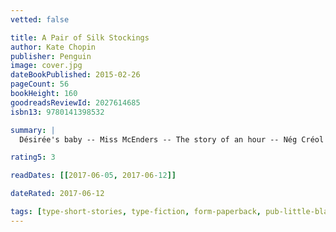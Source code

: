 ```yaml
---
vetted: false

title: A Pair of Silk Stockings
author: Kate Chopin
publisher: Penguin
image: cover.jpg
dateBookPublished: 2015-02-26
pageCount: 56
bookHeight: 160
goodreadsReviewId: 2027614685
isbn13: 9780141398532

summary: |
  Désirée's baby -- Miss McEnders -- The story of an hour -- Nég Créol -- A pair of silk stockings.

rating5: 3

readDates: [[2017-06-05, 2017-06-12]]

dateRated: 2017-06-12

tags: [type-short-stories, type-fiction, form-paperback, pub-little-black-classics]
---
```


